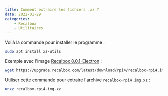 ```yaml
---
title: Comment extraire les fichiers .xz ?
date: 2022-01-29
categories:
    - Recalbox
    - Utilitaires
---
```


Voilà la commande pour installer le programme :

```bash
sudo apt install xz-utils
```

Exemple avec l'image [Recalbox 8.0.1-Electron](https://www.recalbox.com/fr/download/stable/allimages/) : 

```bash
wget https://upgrade.recalbox.com/latest/download/rpi4/recalbox-rpi4.img.xz
```

Utiliser cette commande pour extraire l'archive `recalbox-rpi4.img.xz` :

```bash
unxz recalbox-rpi4.img.xz
```